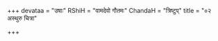 +++
devataa = "उषाः"
RShiH = "वामदेवो गौतमः"
ChandaH = "त्रिष्टुप्"
title = "०२ अस्थुरु चित्रा"

+++
